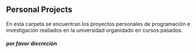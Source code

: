 ##  Personal Projects
En esta carpeta se encuentran los proyectos personales de programación e investigación realiados en la universidad organidado en cursos pasados. 
##### por favor discreción
